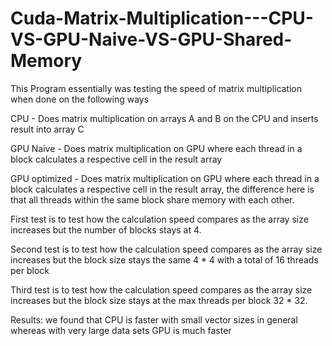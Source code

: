 # Cuda-Matrix-Multiplication---CPU-VS-GPU-Naive-VS-GPU-Shared-Memory

This Program essentially was testing the speed of matrix multiplication when done on the following ways

CPU - Does matrix multiplication on arrays A and B on the CPU and inserts result into array C

GPU Naive - Does matrix multiplication on GPU where each thread in a block calculates a respective cell in the result array

GPU optimized - Does matrix multiplication on GPU where each thread in a block calculates a respective cell in the result array, 
the difference here is that all threads within the same block share memory with each other.

First test is to test how the calculation speed compares as the array size increases but the number of blocks stays at 4. 

Second test is to test how the calculation speed compares as the array size increases but the block size stays the same 4 * 4 
with a total of 16 threads per block

Third test is to test how the calculation speed compares as the array size increases but the block size stays at the max threads per block 32 * 32. 

Results: we found that CPU is faster with small vector sizes in general whereas with very large data sets GPU is much faster
